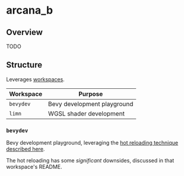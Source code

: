 # arcana_b

## Overview

TODO

## Structure

Leverages [workspaces](https://doc.rust-lang.org/cargo/reference/workspaces.html).

| Workspace | Purpose                     |
| --------- | --------------------------- |
| `bevydev` | Bevy development playground |
| `limn`    | WGSL shader development     |

### `bevydev`

Bevy development playground, leveraging the [hot reloading technique described here](https://robert.kra.hn/posts/hot-reloading-rust/).

The hot reloading has some *significant* downsides, discussed in that workspace's README.
